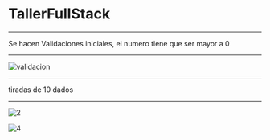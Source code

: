 # TallerFullStack
***********************************************************************
Se hacen Validaciones iniciales, el numero tiene que ser mayor a 0
***********************************************************************

![validacion](https://user-images.githubusercontent.com/96598171/160240375-bcb5c3fe-1460-4e0e-a89e-cf9623f7dbb6.PNG)
***********************************************************************

tiradas de 10 dados

***********************************************************************

![2](https://user-images.githubusercontent.com/96598171/160240392-14aff3cb-0dee-427c-a455-c26d4a93da85.PNG)


![4](https://user-images.githubusercontent.com/96598171/160240398-949b61b4-79b1-439b-95e7-ff125dded1da.PNG)
